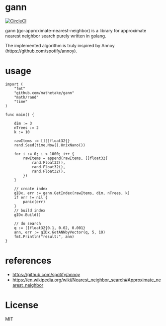 # gann
[![CircleCI](https://circleci.com/gh/mathetake/gann.svg?style=svg)](https://circleci.com/gh/mathetake/gann)

gann (go-approximate-nearest-neighbor) is a library for approximate nearest neighbor search purely written in golang.

The implemented algorithm is truly inspired by Annoy (https://github.com/spotify/annoy).

# usage

```golang
import (
	"fmt"
	"github.com/mathetake/gann"
	"math/rand"
	"time"
)

func main() {

	dim := 3
	nTrees := 2
	k := 10

	rawItems := [][]float32{}
	rand.Seed(time.Now().UnixNano())

	for i := 0; i < 1000; i++ {
		rawItems = append(rawItems, []float32{
			rand.Float32(),
			rand.Float32(),
			rand.Float32(),
		})
	}

	// create index
	gIDx, err := gann.GetIndex(rawItems, dim, nTrees, k)
	if err != nil {
		panic(err)
	}
	// build index
	gIDx.Build()

	// do search
	q := []float32{0.1, 0.02, 0.001}
	ann, err := gIDx.GetANNbyVector(q, 5, 10)
	fmt.Println("result:", ann)
}
```

# references

- https://github.com/spotify/annoy
- https://en.wikipedia.org/wiki/Nearest_neighbor_search#Approximate_nearest_neighbor

# License

MIT